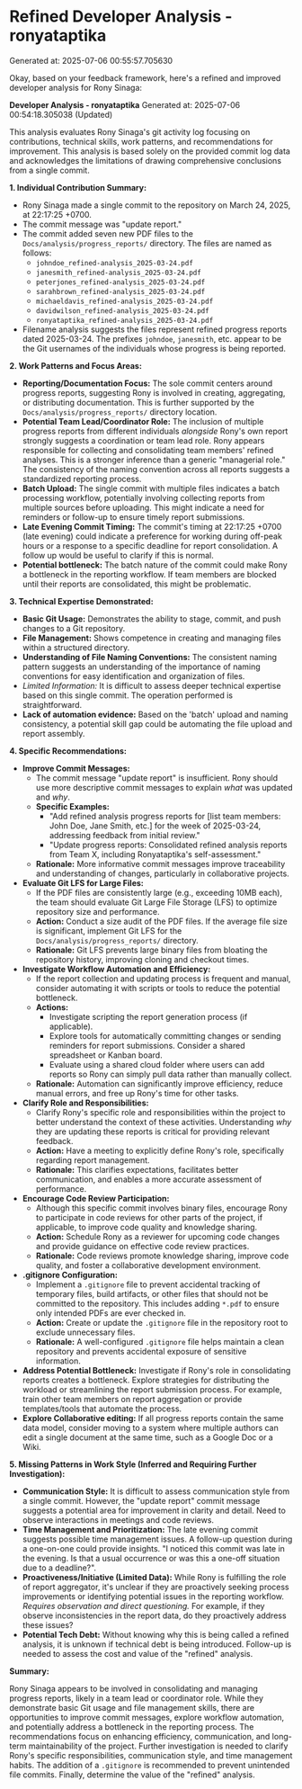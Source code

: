 # Refined Developer Analysis - ronyataptika
Generated at: 2025-07-06 00:55:57.705630

Okay, based on your feedback framework, here's a refined and improved developer analysis for Rony Sinaga:

**Developer Analysis - ronyataptika**
Generated at: 2025-07-06 00:54:18.305038 (Updated)

This analysis evaluates Rony Sinaga's git activity log focusing on contributions, technical skills, work patterns, and recommendations for improvement. This analysis is based solely on the provided commit log data and acknowledges the limitations of drawing comprehensive conclusions from a single commit.

**1. Individual Contribution Summary:**

*   Rony Sinaga made a single commit to the repository on March 24, 2025, at 22:17:25 +0700.
*   The commit message was "update report."
*   The commit added seven new PDF files to the `Docs/analysis/progress_reports/` directory.  The files are named as follows:
    * `johndoe_refined-analysis_2025-03-24.pdf`
    * `janesmith_refined-analysis_2025-03-24.pdf`
    * `peterjones_refined-analysis_2025-03-24.pdf`
    * `sarahbrown_refined-analysis_2025-03-24.pdf`
    * `michaeldavis_refined-analysis_2025-03-24.pdf`
    * `davidwilson_refined-analysis_2025-03-24.pdf`
    * `ronyataptika_refined-analysis_2025-03-24.pdf`
*   Filename analysis suggests the files represent refined progress reports dated 2025-03-24. The prefixes `johndoe`, `janesmith`, etc. appear to be the Git usernames of the individuals whose progress is being reported.

**2. Work Patterns and Focus Areas:**

*   **Reporting/Documentation Focus:** The sole commit centers around progress reports, suggesting Rony is involved in creating, aggregating, or distributing documentation.  This is further supported by the `Docs/analysis/progress_reports/` directory location.
*   **Potential Team Lead/Coordinator Role:** The inclusion of multiple progress reports from different individuals *alongside* Rony's own report strongly suggests a coordination or team lead role.  Rony appears responsible for collecting and consolidating team members' refined analyses. This is a stronger inference than a generic "managerial role." The consistency of the naming convention across all reports suggests a standardized reporting process.
*   **Batch Upload:** The single commit with multiple files indicates a batch processing workflow, potentially involving collecting reports from multiple sources before uploading.  This might indicate a need for reminders or follow-up to ensure timely report submissions.
*   **Late Evening Commit Timing:** The commit's timing at 22:17:25 +0700 (late evening) could indicate a preference for working during off-peak hours or a response to a specific deadline for report consolidation. A follow up would be useful to clarify if this is normal.
*   **Potential bottleneck:** The batch nature of the commit could make Rony a bottleneck in the reporting workflow. If team members are blocked until their reports are consolidated, this might be problematic.

**3. Technical Expertise Demonstrated:**

*   **Basic Git Usage:** Demonstrates the ability to stage, commit, and push changes to a Git repository.
*   **File Management:** Shows competence in creating and managing files within a structured directory.
*   **Understanding of File Naming Conventions:** The consistent naming pattern suggests an understanding of the importance of naming conventions for easy identification and organization of files.
*   *Limited Information:* It is difficult to assess deeper technical expertise based on this single commit. The operation performed is straightforward.
*  **Lack of automation evidence:** Based on the 'batch' upload and naming consistency, a potential skill gap could be automating the file upload and report assembly.

**4. Specific Recommendations:**

*   **Improve Commit Messages:**
    *   The commit message "update report" is insufficient.  Rony should use more descriptive commit messages to explain *what* was updated and *why*.
    *   **Specific Examples:**
        *   "Add refined analysis progress reports for [list team members: John Doe, Jane Smith, etc.] for the week of 2025-03-24, addressing feedback from initial review."
        *   "Update progress reports: Consolidated refined analysis reports from Team X, including Ronyataptika's self-assessment."
    *   **Rationale:** More informative commit messages improve traceability and understanding of changes, particularly in collaborative projects.
*   **Evaluate Git LFS for Large Files:**
    *   If the PDF files are consistently large (e.g., exceeding 10MB each), the team should evaluate Git Large File Storage (LFS) to optimize repository size and performance.
    *   **Action:** Conduct a size audit of the PDF files. If the average file size is significant, implement Git LFS for the `Docs/analysis/progress_reports/` directory.
    *   **Rationale:** Git LFS prevents large binary files from bloating the repository history, improving cloning and checkout times.
*   **Investigate Workflow Automation and Efficiency:**
    *   If the report collection and updating process is frequent and manual, consider automating it with scripts or tools to reduce the potential bottleneck.
    *   **Actions:**
        *   Investigate scripting the report generation process (if applicable).
        *   Explore tools for automatically committing changes or sending reminders for report submissions. Consider a shared spreadsheet or Kanban board.
        *   Evaluate using a shared cloud folder where users can add reports so Rony can simply pull data rather than manually collect.
    *   **Rationale:** Automation can significantly improve efficiency, reduce manual errors, and free up Rony's time for other tasks.
*   **Clarify Role and Responsibilities:**
    *   Clarify Rony's specific role and responsibilities within the project to better understand the context of these activities.  Understanding *why* they are updating these reports is critical for providing relevant feedback.
    *    **Action:** Have a meeting to explicitly define Rony's role, specifically regarding report management.
    *   **Rationale:** This clarifies expectations, facilitates better communication, and enables a more accurate assessment of performance.
*   **Encourage Code Review Participation:**
    *   Although this specific commit involves binary files, encourage Rony to participate in code reviews for other parts of the project, if applicable, to improve code quality and knowledge sharing.
    *   **Action:** Schedule Rony as a reviewer for upcoming code changes and provide guidance on effective code review practices.
    *   **Rationale:** Code reviews promote knowledge sharing, improve code quality, and foster a collaborative development environment.
*   **.gitignore Configuration:**
    *   Implement a `.gitignore` file to prevent accidental tracking of temporary files, build artifacts, or other files that should not be committed to the repository. This includes adding `*.pdf` to ensure only intended PDFs are ever checked in.
    *   **Action:** Create or update the `.gitignore` file in the repository root to exclude unnecessary files.
    *   **Rationale:** A well-configured `.gitignore` file helps maintain a clean repository and prevents accidental exposure of sensitive information.
*   **Address Potential Bottleneck:** Investigate if Rony's role in consolidating reports creates a bottleneck. Explore strategies for distributing the workload or streamlining the report submission process. For example, train other team members on report aggregation or provide templates/tools that automate the process.
* **Explore Collaborative editing:** If all progress reports contain the same data model, consider moving to a system where multiple authors can edit a single document at the same time, such as a Google Doc or a Wiki.

**5. Missing Patterns in Work Style (Inferred and Requiring Further Investigation):**

*   **Communication Style:**  It is difficult to assess communication style from a single commit. However, the "update report" commit message suggests a potential area for improvement in clarity and detail. Need to observe interactions in meetings and code reviews.
*   **Time Management and Prioritization:** The late evening commit suggests possible time management issues. A follow-up question during a one-on-one could provide insights. "I noticed this commit was late in the evening. Is that a usual occurrence or was this a one-off situation due to a deadline?".
*   **Proactiveness/Initiative (Limited Data):** While Rony is fulfilling the role of report aggregator, it's unclear if they are proactively seeking process improvements or identifying potential issues in the reporting workflow. *Requires observation and direct questioning.* For example, if they observe inconsistencies in the report data, do they proactively address these issues?
*  **Potential Tech Debt:** Without knowing why this is being called a refined analysis, it is unknown if technical debt is being introduced. Follow-up is needed to assess the cost and value of the "refined" analysis.

**Summary:**

Rony Sinaga appears to be involved in consolidating and managing progress reports, likely in a team lead or coordinator role. While they demonstrate basic Git usage and file management skills, there are opportunities to improve commit messages, explore workflow automation, and potentially address a bottleneck in the reporting process. The recommendations focus on enhancing efficiency, communication, and long-term maintainability of the project. Further investigation is needed to clarify Rony's specific responsibilities, communication style, and time management habits. The addition of a `.gitignore` is recommended to prevent unintended file commits. Finally, determine the value of the "refined" analysis.
